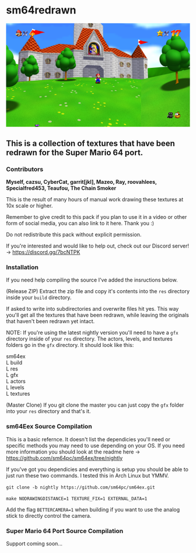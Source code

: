 # sm64redrawn

![Screenshot](screenshot.png)



## This is a collection of textures that have been redrawn for the Super Mario 64 port.



### Contributors

**Myself, cazsu, CyberCat, garrit[jkl], Mazeo, Ray, roovahlees, Specialfred453, Teaufou, The Chain Smoker**

This is the result of many hours of manual work drawing these textures at 10x scale or higher.

Remember to give credit to this pack if you plan to use it in a video or other form of social media, you can also link to it here. Thank you :)

Do not redistribute this pack without explicit permission.

If you're interested and would like to help out, check out our Discord server! -> https://discord.gg/7bcNTPK



### Installation

If you need help compiling the source I've added the insructions below.

(Release ZIP)
Extract the zip file and copy it's contents into the `res` directory inside your `build` directory.

If asked to write into subdirectories and overwrite files hit yes. This way you'll get all the textures that have been redrawn, while leaving the originals that haven't been redrawn yet intact.

NOTE:
If you're using the latest nightly version you'll need to have a `gfx` directory inside of your `res` directory. The actors, levels, and textures folders go in the `gfx` directory. It should look like this:

sm64ex<br   />
L build<br       />
L res<br           />
L gfx<br/>
L actors<br               />
L levels<br               />
L textures<br               />

(Master Clone)
If you git clone the master you can just copy the `gfx` folder into your `res` directory and that's it.

### sm64Eex Source Compilation

This is a basic refernce. It doesn't list the dependicies you'll need or specific methods you may need to use depending on your OS. If you need more information you should look at the readme here -> https://github.com/sm64pc/sm64ex/tree/nightly

If you've got you dependicies and everything is setup you should be able to just run these two commands. I tested this in Arch Linux but YMMV.

`git clone -b nightly https://github.com/sm64pc/sm64ex.git`

`make NODRAWINGDISTANCE=1 TEXTURE_FIX=1 EXTERNAL_DATA=1`

Add the flag `BETTERCAMERA=1` when building if you want to use the analog stick to directly control the camera.

### Super Mario 64 Port Source Compilation

Support coming soon...
